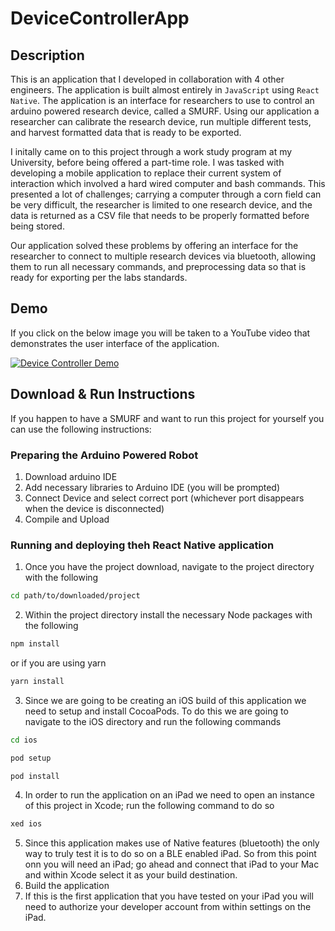 # DeviceControllerApp

## Description
This is an application that I developed in collaboration with 4 other engineers.  The application is built almost entirely in `JavaScript` using `React Native`.  The application is an interface for researchers to use to control an arduino powered research device, called a SMURF.  Using our application a researcher can calibrate the research device, run multiple different tests, and harvest formatted data that is ready to be exported.

I initally came on to this project through a work study program at my University, before being offered a part-time role.  I was tasked with developing a mobile application to replace their current system of interaction which involved a hard wired computer and bash commands.  This presented a lot of challenges; carrying a computer through a corn field can be very difficult, the researcher is limited to one research device, and the data is returned as a CSV file that needs to be properly formatted before being stored.

Our application solved these problems by offering an interface for the researcher to connect to multiple research devices via bluetooth, allowing them to run all necessary commands, and preprocessing data so that is ready for exporting per the labs standards.

## Demo
If you click on the below image you will be taken to a YouTube video that demonstrates the user interface of the application.

[![Device Controller Demo](https://img.youtube.com/vi/vc_H3_WQKBI/0.jpg)](https://www.youtube.com/watch?v=vc_H3_WQKBI)


## Download & Run Instructions
If you happen to have a SMURF and want to run this project for yourself you can use the following instructions:
### Preparing the Arduino Powered Robot
  1. Download arduino IDE
  2. Add necessary libraries to Arduino IDE (you will be prompted)
  3. Connect Device and select correct port (whichever port disappears when the device is disconnected)
  4. Compile and Upload

### Running and deploying theh React Native application
  1. Once you have the project download, navigate to the project directory with the following
```bash
cd path/to/downloaded/project
```
  2. Within the project directory install the necessary Node packages with the following
```bash
npm install
``` 
or if you are using yarn
```bash
yarn install
```
  3. Since we are going to be creating an iOS build of this application we need to setup and install CocoaPods. To do this we are going to navigate to the iOS directory and run the following commands

```bash
cd ios
```
```bash
pod setup
```
```bash
pod install
```
  4. In order to run the application on an iPad we need to open an instance of this project in Xcode; run the following command to do so
```bash
xed ios
```
  5. Since this application makes use of Native features (bluetooth) the only way to truly test it is to do so on a BLE enabled iPad.  So from this point onn you will need an iPad; go ahead and connect that iPad to your Mac and within Xcode select it as your build destination.
  6. Build the application
  7. If this is the first application that you have tested on your iPad you will need to authorize your developer account from within settings on the iPad.
